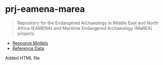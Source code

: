 # prj-eamena-marea
> Repository for the Endangered Archaeology in Middle East and North Africa (EAMENA) and Maritime Endangered Archaeology (MaREA) projects

* [Resource Models](https://github.com/achp-project/prj-eamena/tree/main/resource_models)
* [Reference Data](https://github.com/achp-project/prj-eamena/tree/main/reference_data)

Added HTML file
